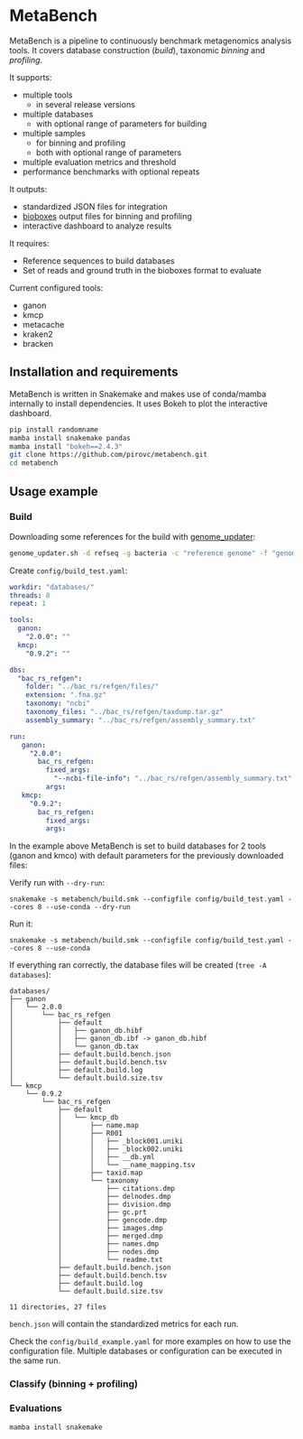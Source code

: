# MetaBench

MetaBench is a pipeline to continuously benchmark metagenomics analysis tools. It covers database construction (*build*), taxonomic *binning* and *profiling*.

It supports:
- multiple tools
	- in several release versions
- multiple databases
	- with optional range of parameters for building
- multiple samples
	- for binning and profiling
	- both with optional range of parameters
- multiple evaluation metrics and threshold
- performance benchmarks with optional repeats

It outputs:
- standardized JSON files for integration
- [bioboxes](https://github.com/bioboxes/rfc/tree/master/data-format) output files for binning and profiling
- interactive dashboard to analyze results

It requires:
- Reference sequences to build databases
- Set of reads and ground truth in the bioboxes format to evaluate

Current configured tools:
- ganon
- kmcp
- metacache
- kraken2
- bracken

## Installation and requirements

MetaBench is written in Snakemake and makes use of conda/mamba internally to install dependencies. It uses Bokeh to plot the interactive dashboard.

```sh
pip install randomname
mamba install snakemake pandas
mamba install "bokeh==2.4.3"
git clone https://github.com/pirovc/metabench.git
cd metabench
```
## Usage example

### Build

Downloading some references for the build with [genome_updater](https://github.com/pirovc/genome_updater):

```sh
genome_updater.sh -d refseq -g bacteria -c "reference genome" -f "genomic.fna.gz" -o bac_rs -b refgen -t 8 -a
```

Create `config/build_test.yaml`:

```yaml
workdir: "databases/"
threads: 8
repeat: 1

tools:
  ganon:
    "2.0.0": ""
  kmcp:
    "0.9.2": ""

dbs:
  "bac_rs_refgen":
    folder: "../bac_rs/refgen/files/"
    extension: ".fna.gz"
    taxonomy: "ncbi"
    taxonomy_files: "../bac_rs/refgen/taxdump.tar.gz"
    assembly_summary: "../bac_rs/refgen/assembly_summary.txt"

run:
   ganon:
     "2.0.0":
       bac_rs_refgen:
         fixed_args:
           "--ncbi-file-info": "../bac_rs/refgen/assembly_summary.txt"
         args:
   kmcp:
     "0.9.2":
       bac_rs_refgen:
         fixed_args:
         args:
```

In the example above MetaBench is set to build databases for 2 tools (ganon and kmco) with default parameters for the previously downloaded files:

Verify run with `--dry-run`:

`snakemake -s metabench/build.smk --configfile config/build_test.yaml --cores 8 --use-conda --dry-run`

Run it:

`snakemake -s metabench/build.smk --configfile config/build_test.yaml --cores 8 --use-conda`

If everything ran correctly, the database files will be created (`tree -A databases`):

```
databases/
├── ganon
│   └── 2.0.0
│       └── bac_rs_refgen
│           ├── default
│           │   ├── ganon_db.hibf
│           │   ├── ganon_db.ibf -> ganon_db.hibf
│           │   └── ganon_db.tax
│           ├── default.build.bench.json
│           ├── default.build.bench.tsv
│           ├── default.build.log
│           └── default.build.size.tsv
└── kmcp
    └── 0.9.2
        └── bac_rs_refgen
            ├── default
            │   └── kmcp_db
            │       ├── name.map
            │       ├── R001
            │       │   ├── _block001.uniki
            │       │   ├── _block002.uniki
            │       │   ├── __db.yml
            │       │   └── __name_mapping.tsv
            │       ├── taxid.map
            │       └── taxonomy
            │           ├── citations.dmp
            │           ├── delnodes.dmp
            │           ├── division.dmp
            │           ├── gc.prt
            │           ├── gencode.dmp
            │           ├── images.dmp
            │           ├── merged.dmp
            │           ├── names.dmp
            │           ├── nodes.dmp
            │           └── readme.txt
            ├── default.build.bench.json
            ├── default.build.bench.tsv
            ├── default.build.log
            └── default.build.size.tsv

11 directories, 27 files
```

`bench.json` will contain the standardized metrics for each run.

Check the `config/build_example.yaml` for more examples on how to use the configuration file. Multiple databases or configuration can be executed in the same run.

### Classify (binning + profiling)


### Evaluations


```sh
mamba install snakemake
```